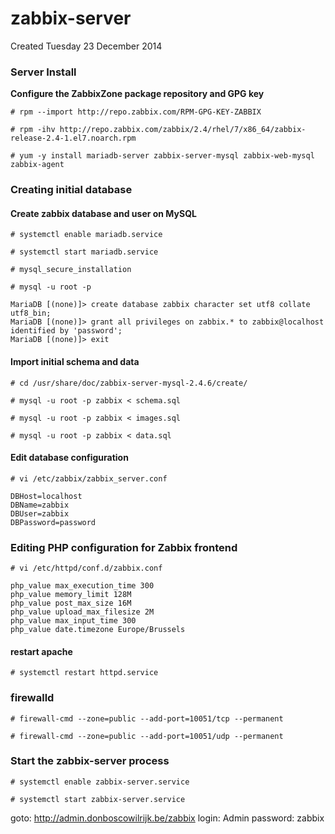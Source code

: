 # zabbix-server
Created Tuesday 23 December 2014


### Server Install

**Configure the ZabbixZone package repository and GPG key**

``# rpm --import http://repo.zabbix.com/RPM-GPG-KEY-ZABBIX``

``# rpm -ihv http://repo.zabbix.com/zabbix/2.4/rhel/7/x86_64/zabbix-release-2.4-1.el7.noarch.rpm``

``# yum -y install mariadb-server zabbix-server-mysql zabbix-web-mysql zabbix-agent``

### Creating initial database

#### Create zabbix database and user on MySQL

``# systemctl enable mariadb.service``

``# systemctl start mariadb.service``

``# mysql_secure_installation``

``# mysql -u root -p``

	MariaDB [(none)]> create database zabbix character set utf8 collate utf8_bin;
	MariaDB [(none)]> grant all privileges on zabbix.* to zabbix@localhost identified by 'password';
	MariaDB [(none)]> exit


#### Import initial schema and data

``# cd /usr/share/doc/zabbix-server-mysql-2.4.6/create/``

``# mysql -u root -p zabbix < schema.sql``

``# mysql -u root -p zabbix < images.sql``

``# mysql -u root -p zabbix < data.sql``

#### Edit database configuration

``# vi /etc/zabbix/zabbix_server.conf``

	DBHost=localhost
	DBName=zabbix
	DBUser=zabbix
	DBPassword=password


### Editing PHP configuration for Zabbix frontend

``# vi /etc/httpd/conf.d/zabbix.conf``

	php_value max_execution_time 300
	php_value memory_limit 128M
	php_value post_max_size 16M
	php_value upload_max_filesize 2M
	php_value max_input_time 300
	php_value date.timezone Europe/Brussels


#### restart apache

``# systemctl restart httpd.service``

### firewalld

``# firewall-cmd --zone=public --add-port=10051/tcp --permanent``

``# firewall-cmd --zone=public --add-port=10051/udp --permanent``


### Start the zabbix-server process

``# systemctl enable zabbix-server.service``

``# systemctl start zabbix-server.service``

goto: <http://admin.donboscowilrijk.be/zabbix> 
	login: Admin
	password: zabbix


